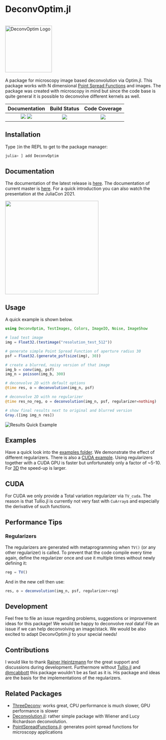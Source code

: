 # DeconvOptim.jl

<br>
<a name="logo"/>
<div align="left">
<a href="https://roflmaostc.github.io/DeconvOptim.jl/stable/" target="_blank">
<img src="docs/src/assets/logo.svg" alt="DeconvOptim Logo" width="150"></img>
</a>
</div>
<br>
A package for microscopy image based deconvolution via Optim.jl. This package works with N dimensional <a href="https://github.com/RainerHeintzmann/PointSpreadFunctions.jl">Point Spread Functions</a> and images.
The package was created with microscopy in mind but since the code base is quite general it is possible to deconvolve different kernels as well. 


<br>

| **Documentation**                       | **Build Status**                          | **Code Coverage**               |
|:---------------------------------------:|:-----------------------------------------:|:-------------------------------:|
| [![][docs-stable-img]][docs-stable-url] [![][docs-dev-img]][docs-dev-url] | [![][CI-img]][CI-url] | [![][codecov-img]][codecov-url] |



## Installation
Type `]`in the REPL to get to the package manager:
```julia
julia> ] add DeconvOptim
```

## Documentation
The documentation of the latest release is [here](docs-stable-url).
The documentation of current master is [here](docs-dev-url).
For a quick introduction you can also watch the presentation at the JuliaCon 2021.

<a  href="https://www.youtube.com/watch?v=FodpnOhccis"><img src="docs/src/assets/julia_con.jpg"  width="300"></a>

## Usage
A quick example is shown below.
```julia
using DeconvOptim, TestImages, Colors, ImageIO, Noise, ImageShow

# load test image
img = Float32.(testimage("resolution_test_512"))

# generate simple Point Spread Function of aperture radius 30
psf = Float32.(generate_psf(size(img), 30))

# create a blurred, noisy version of that image
img_b = conv(img, psf)
img_n = poisson(img_b, 300)

# deconvolve 2D with default options
@time res, o = deconvolution(img_n, psf)

# deconvolve 2D with no regularizer
@time res_no_reg, o = deconvolution(img_n, psf, regularizer=nothing)

# show final results next to original and blurred version
Gray.([img img_n res])
```
![Results Quick Example](docs/src/assets/quick_example_results.png)

## Examples
Have a quick look into the [examples folder](examples).
We demonstrate the effect of different regularizers. There is also a [CUDA example](examples/cuda_2D.ipynb). 
Using regularizers together with a CUDA GPU is faster but unfortunately only a factor of ~5-10.
For [3D](examples/cuda_3D.ipynb) the speed-up is larger.

## CUDA
For CUDA we only provide a Total variation regularizer via `TV_cuda`. The reason is that Tullio.jl is currently not very fast with `CuArray`s and especially
the derivative of such functions.

## Performance Tips
### Regularizers
The regularizers are generated with metaprogramming when `TV()` (or any other regularizer) is called. To prevent that the code
compile every time again, define the regularizer once and use it multiple times without newly defining it:
```julia
reg = TV()
```
And in the new cell then use:
```julia
res, o = deconvolution(img_n, psf, regularizer=reg)
```

## Development
Feel free to file an issue regarding problems, suggestions or improvement ideas for this package!
We would be happy to deconvolve *real* data! File an issue if we can help deconvolving an image/stack. We would be also excited to adapt DeconvOptim.jl to your special needs!


## Contributions
I would like to thank [Rainer Heintzmann](https://nanoimaging.de/) for the great support and discussions during development.
Furthermore without [Tullio.jl](https://github.com/mcabbott/Tullio.jl) and [@mcabbott](https://github.com/mcabbott/) this package wouldn't be as fast as it is. His package and ideas are the basis for the implementations of the regularizers.

## Related Packages

* [ThreeDeconv](https://github.com/computational-imaging/ThreeDeconv.jl): works great, CPU performance is much slower, GPU performance is slower
* [Deconvolution.jl](https://github.com/JuliaDSP/Deconvolution.jl): rather simple package with Wiener and Lucy Richardson deconvolution.
* [PointSpreadFunctions.jl](https://github.com/RainerHeintzmann/PointSpreadFunctions.jl): generates point spread functions for microscopy applications

[docs-dev-img]: https://img.shields.io/badge/docs-dev-orange.svg 
[docs-dev-url]: https://roflmaostc.github.io/DeconvOptim.jl/dev/ 

[docs-stable-img]: https://img.shields.io/badge/docs-stable-blue.svg 
[docs-stable-url]: https://roflmaostc.github.io/DeconvOptim.jl/stable/

[codecov-img]: https://codecov.io/gh/roflmaostc/DeconvOptim.jl/branch/master/graph/badge.svg
[codecov-url]: https://codecov.io/gh/roflmaostc/DeconvOptim.jl

[CI-img]: https://github.com/roflmaostc/DeconvOptim.jl/workflows/CI/badge.svg
[CI-url]: https://github.com/roflmaostc/DeconvOptim.jl/actions?query=workflow%3ACI 
